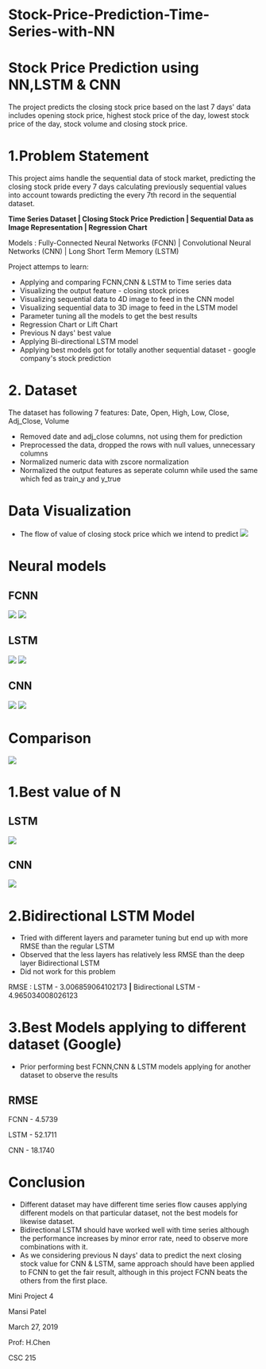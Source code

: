 # Stock-Price-Prediction-Time-Series-with-NN

# Stock Price Prediction using NN,LSTM & CNN
The project predicts the closing stock price based on the last 7 days' data includes opening stock price, highest stock price of the day, lowest stock price of the day, stock volume and closing stock price.
# 1.Problem Statement
This project aims handle the sequential data of stock market, predicting the closing stock pride every 7 days calculating previously sequential values into account towards predicting the every 7th record in the sequential dataset.

**Time Series Dataset | Closing Stock Price Prediction | Sequential Data as Image Representation | Regression Chart**

Models : Fully-Connected Neural Networks (FCNN) | Convolutional Neural Networks (CNN) | Long Short Term Memory (LSTM)

Project attemps to learn:
* Applying and comparing FCNN,CNN & LSTM to Time series data
* Visualizing the output feature - closing stock prices
* Visualizing sequential data to 4D image to feed in the CNN model
* Visualizing sequential data to 3D image to feed in the LSTM model
* Parameter tuning all the models to get the best results
* Regression Chart or Lift Chart
* Previous N days' best value
* Applying Bi-directional LSTM model 
* Applying best models got for totally another sequential dataset - google company's stock prediction

# 2. Dataset
The dataset has following 7 features:
Date, Open, High, Low, Close, Adj_Close, Volume

* Removed date and adj_close columns, not using them for prediction
* Preprocessed the data, dropped the rows with null values, unnecessary columns
* Normalized numeric data with zscore normalization
* Normalized the output features as seperate column while used the same which fed as train_y and y_true
# Data Visualization
* The flow of value of closing stock price which we intend to predict
![](https://github.com/mansipatel2508/Stock-Price-Prediction-Time-Series-with-NN/blob/master/Images/Visual.png)
# Neural models
## FCNN
![](https://github.com/mansipatel2508/Stock-Price-Prediction-Time-Series-with-NN/blob/master/Images/FCNN.png)
![](https://github.com/mansipatel2508/Stock-Price-Prediction-Time-Series-with-NN/blob/master/Images/FCNN1.png)

## LSTM
![](https://github.com/mansipatel2508/Stock-Price-Prediction-Time-Series-with-NN/blob/master/Images/LSTM.png)
![](https://github.com/mansipatel2508/Stock-Price-Prediction-Time-Series-with-NN/blob/master/Images/LSTM1.png)

## CNN
![](https://github.com/mansipatel2508/Stock-Price-Prediction-Time-Series-with-NN/blob/master/Images/CNN.png)
![](https://github.com/mansipatel2508/Stock-Price-Prediction-Time-Series-with-NN/blob/master/Images/CNN1.png)

# Comparison
![](https://github.com/mansipatel2508/Stock-Price-Prediction-Time-Series-with-NN/blob/master/Images/Comp.png)

# 1.Best value of N
## LSTM
![](https://github.com/mansipatel2508/Stock-Price-Prediction-Time-Series-with-NN/blob/master/Images/BestLSTM.png)

## CNN
![](https://github.com/mansipatel2508/Stock-Price-Prediction-Time-Series-with-NN/blob/master/Images/BestCNN.png)

# 2.Bidirectional LSTM Model
* Tried with different layers and parameter tuning but end up with more RMSE than the regular LSTM
* Observed that the less layers has relatively less RMSE than the deep layer Bidirectional LSTM
* Did not work for this problem

RMSE : LSTM - 3.006859064102173  **|** Bidirectional LSTM -  4.965034008026123
# 3.Best Models applying to different dataset (Google)

* Prior performing best FCNN,CNN & LSTM models applying for another dataset to observe the results  
## RMSE

FCNN - 4.5739

LSTM -  52.1711

CNN - 18.1740

# Conclusion
* Different dataset may have different time series flow causes applying different models on that particular dataset, not the best models for likewise dataset.
* Bidirectional LSTM should have worked well with time series although the performance increases by minor error rate, need to observe more combinations with it.
* As we considering previous N days' data to predict the next closing stock value for CNN & LSTM, same approach should have been applied to FCNN to get the fair result, although in this project FCNN beats the others from the first place.

Mini Project 4

Mansi Patel

March 27, 2019

Prof: H.Chen

CSC 215 
